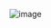![image](https://user-images.githubusercontent.com/89120960/229264873-e530a266-8b8d-4115-8158-26c8d888e9ed.png)
